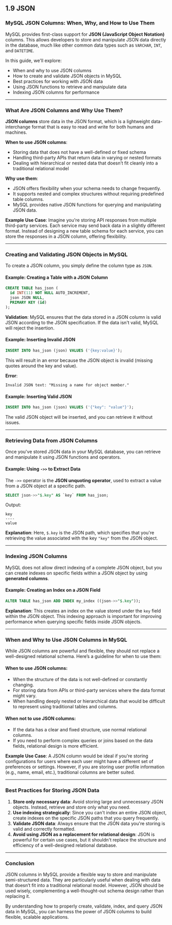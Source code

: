 ## 1.9 JSON

### MySQL JSON Columns: When, Why, and How to Use Them

MySQL provides first-class support for **JSON (JavaScript Object Notation)** columns. This allows developers to store and manipulate JSON data directly in the database, much like other common data types such as `VARCHAR`, `INT`, and `DATETIME`.

In this guide, we'll explore:

- When and why to use JSON columns
- How to create and validate JSON objects in MySQL
- Best practices for working with JSON data
- Using JSON functions to retrieve and manipulate data
- Indexing JSON columns for performance

---

### What Are JSON Columns and Why Use Them?

**JSON columns** store data in the JSON format, which is a lightweight data-interchange format that is easy to read and write for both humans and machines.

**When to use JSON columns**:

- Storing data that does not have a well-defined or fixed schema
- Handling third-party APIs that return data in varying or nested formats
- Dealing with hierarchical or nested data that doesn’t fit cleanly into a traditional relational model

**Why use them**:

- JSON offers flexibility when your schema needs to change frequently.
- It supports nested and complex structures without requiring predefined table columns.
- MySQL provides native JSON functions for querying and manipulating JSON data.

**Example Use Case**: Imagine you're storing API responses from multiple third-party services. Each service may send back data in a slightly different format. Instead of designing a new table schema for each service, you can store the responses in a JSON column, offering flexibility.

---

### Creating and Validating JSON Objects in MySQL

To create a JSON column, you simply define the column type as `JSON`.

#### Example: Creating a Table with a JSON Column

```sql
CREATE TABLE has_json (
  id INT(11) NOT NULL AUTO_INCREMENT,
  json JSON NULL,
  PRIMARY KEY (id)
);
```

**Validation**: MySQL ensures that the data stored in a JSON column is valid JSON according to the JSON specification. If the data isn't valid, MySQL will reject the insertion.

#### Example: Inserting Invalid JSON

```sql
INSERT INTO has_json (json) VALUES ('{key:value}');
```

This will result in an error because the JSON object is invalid (missing quotes around the key and value).

**Error**:

```
Invalid JSON text: "Missing a name for object member."
```

#### Example: Inserting Valid JSON

```sql
INSERT INTO has_json (json) VALUES ('{"key": "value"}');
```

The valid JSON object will be inserted, and you can retrieve it without issues.

---

### Retrieving Data from JSON Columns

Once you've stored JSON data in your MySQL database, you can retrieve and manipulate it using JSON functions and operators.

#### Example: Using `->>` to Extract Data

The `->>` operator is the **JSON unquoting operator**, used to extract a value from a JSON object at a specific path.

```sql
SELECT json->>"$.key" AS `key` FROM has_json;
```

Output:

```
key
----
value
```

**Explanation**: Here, `$.key` is the JSON path, which specifies that you're retrieving the value associated with the key `"key"` from the JSON object.

---

### Indexing JSON Columns

MySQL does not allow direct indexing of a complete JSON object, but you can create indexes on specific fields within a JSON object by using **generated columns**.

#### Example: Creating an Index on a JSON Field

```sql
ALTER TABLE has_json ADD INDEX my_index ((json->>"$.key"));
```

**Explanation**: This creates an index on the value stored under the `key` field within the JSON object. This indexing approach is important for improving performance when querying specific fields inside JSON objects.

---

### When and Why to Use JSON Columns in MySQL

While JSON columns are powerful and flexible, they should not replace a well-designed relational schema. Here’s a guideline for when to use them:

#### When to use JSON columns:

- When the structure of the data is not well-defined or constantly changing.
- For storing data from APIs or third-party services where the data format might vary.
- When handling deeply nested or hierarchical data that would be difficult to represent using traditional tables and columns.

#### When **not** to use JSON columns:

- If the data has a clear and fixed structure, use normal relational columns.
- If you need to perform complex queries or joins based on the data fields, relational design is more efficient.

**Example Use Case**: A JSON column would be ideal if you're storing configurations for users where each user might have a different set of preferences or settings. However, if you are storing user profile information (e.g., name, email, etc.), traditional columns are better suited.

---

### Best Practices for Storing JSON Data

1. **Store only necessary data**: Avoid storing large and unnecessary JSON objects. Instead, retrieve and store only what you need.
2. **Use indexing strategically**: Since you can't index an entire JSON object, create indexes on the specific JSON paths that you query frequently.
3. **Validate JSON data**: Always ensure that the JSON data you're storing is valid and correctly formatted.
4. **Avoid using JSON as a replacement for relational design**: JSON is powerful for certain use cases, but it shouldn't replace the structure and efficiency of a well-designed relational database.

---

### Conclusion

JSON columns in MySQL provide a flexible way to store and manipulate semi-structured data. They are particularly useful when dealing with data that doesn’t fit into a traditional relational model. However, JSON should be used wisely, complementing a well-thought-out schema design rather than replacing it.

By understanding how to properly create, validate, index, and query JSON data in MySQL, you can harness the power of JSON columns to build flexible, scalable applications.
